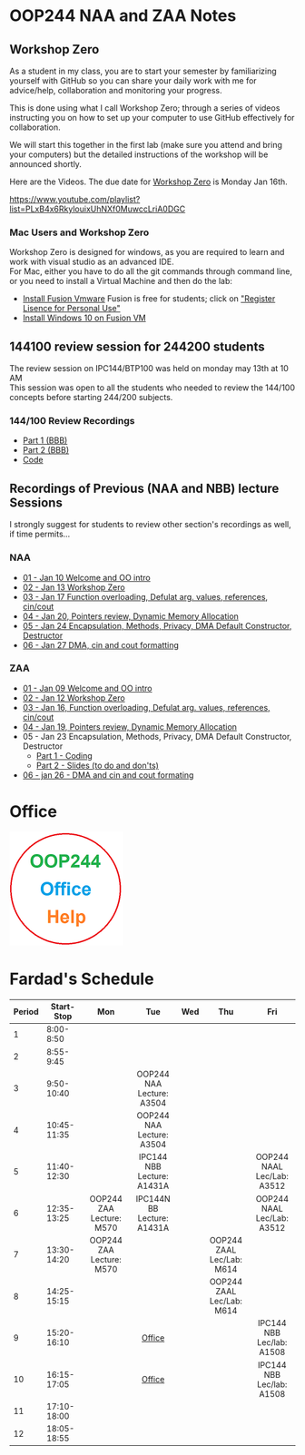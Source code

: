 # OOP244 NAA and ZAA Notes


## Workshop Zero
As a student in my class, you are to start your semester by familiarizing yourself with GitHub so you can share your daily work with me for advice/help, collaboration and monitoring your progress. 

This is done using what I call Workshop Zero; through a series of videos instructing you on how to set up your computer to use GitHub effectively for collaboration.
 
We will start this together in the first lab (make sure you attend and bring your computers) but the detailed instructions of the workshop will be announced shortly.

Here are the Videos. The due date for [Workshop Zero](https://www.youtube.com/playlist?list=PLxB4x6RkylouixUhNXf0MuwccLriA0DGC) is Monday Jan 16th.

https://www.youtube.com/playlist?list=PLxB4x6RkylouixUhNXf0MuwccLriA0DGC

### Mac Users and Workshop Zero
Workshop Zero is designed for windows, as you are required to learn and work with visual studio as an advanced IDE.<br />
For Mac, either you have to do all the git commands through command line, or you need to install a Virtual Machine and then do the lab:
- [Install Fusion Vmware](https://www.vmware.com/ca/products/fusion/fusion-evaluation.html) Fusion is free for students; click on ["Register Lisence for Personal Use"](https://customerconnect.vmware.com/web/vmware/evalcenter?p=fusion-player-personal) 
- [Install Windows 10 on Fusion VM](https://www.groovypost.com/howto/create-custom-virtual-machine-vmware-fusion/)

## 144100 review session  for 244200 students
The review session on IPC144/BTP100 was held on monday may 13th at 10 AM<br />
This session was open to all the students who needed to review the 144/100 concepts before starting 244/200 subjects.<br />

### 144/100 Review Recordings

- [Part 1 (BBB)](https://recordings.rna2.blindsidenetworks.com/senecacollege/142746f4e9d27ffabde29661522c53351062c6d5-1652708621059/capture/)
- [Part 2 (BBB)](https://recordings.rna2.blindsidenetworks.com/senecacollege/142746f4e9d27ffabde29661522c53351062c6d5-1652719820097/capture/)
- [Code](https://github.com/Seneca-244200/OOP244-NAA-and-ZAA-Notes/tree/main/144100Review)

## Recordings of Previous (NAA and NBB) lecture Sessions
I strongly suggest for students to review other section's recordings as well, if time permits...
### NAA
- [01 - Jan 10 Welcome and OO intro](https://youtu.be/VODzuPAUFDU)
- [02 - Jan 13 Workshop Zero](https://youtu.be/SfPAlLVOFh8)
- [03 - Jan 17 Function overloading, Defulat arg. values, references, cin/cout](https://youtu.be/R9M5c0FPIqM) 
- [04 - Jan 20, Pointers review, Dynamic Memory Allocation](https://youtu.be/DHpcdos-n2I)
- [05 - Jan 24 Encapsulation, Methods, Privacy, DMA Default Constructor, Destructor](https://youtu.be/bf_3zcudSXk)
- [06 - Jan 27 DMA, cin and cout formatting](https://youtu.be/pX9H-hA4gQ0)
### ZAA
- [01 - Jan 09 Welcome and OO intro](https://youtu.be/k2-i_HTruE4)
- [02 - Jan 12 Workshop Zero](https://youtu.be/tX8yihHl9dI)
- [03 - Jan 16, Function overloading, Defulat arg. values, references, cin/cout](https://youtu.be/G1UDVxcOhEg)
- [04 - Jan 19, Pointers review, Dynamic Memory Allocation](https://youtu.be/DJ0QLQtv4mI)
- 05 - Jan 23 Encapsulation, Methods, Privacy, DMA Default Constructor, Destructor
   - [Part 1 - Coding](https://youtu.be/MgFAef9XLZk)
   - [Part 2 - Slides (to do and don'ts)](https://youtu.be/8p8fi3qjh88) 
- [06 - jan 26 - DMA and cin and cout formating](https://youtu.be/xgEe2nSMSm8)
# Office
[![Fardad Office](images/244Office.png)](https://teams.microsoft.com/l/channel/19%3aVPwdlcFX6UVD-3Rm_mrQt3qjO_lBKOEbisgwKSFK0Ls1%40thread.tacv2/General?groupId=a0cd7d51-8588-4fab-9ae0-7e08821c232b&tenantId=eb34f74a-58e7-4a8b-9e59-433e4c412757)

# Fardad's Schedule
| Period | Start-Stop  | Mon | Tue | Wed | Thu | Fri |
|--------|-------------|:-----------------:|:-----------------:|:-----------------:|:-----------------:|:-----------------:|
| 1      | 8:00-8:50   |     |     |     |      |    |
| 2      | 8:55-9:45   |     |     |     |      |     |
| 3      | 9:50-10:40  |     |   OOP244 NAA <br /> Lecture: A3504   |     |     |        |
| 4      | 10:45-11:35 |     |  OOP244 NAA <br /> Lecture: A3504  |     |    |      |
| 5      | 11:40-12:30 |   |  IPC144 NBB <br /> Lecture: A1431A   |     |     |  OOP244 NAAL <br /> Lec/Lab: A3512  |
| 6      | 12:35-13:25 |  OOP244 ZAA <br /> Lecture: M570   |  IPC144N BB <br /> Lecture: A1431A    |      |      |   OOP244 NAAL <br /> Lec/Lab: A3512     |
| 7      | 13:30-14:20 |  OOP244 ZAA <br /> Lecture: M570   |     |       |  OOP244 ZAAL <br /> Lec/Lab: M614    |      |
| 8      | 14:25-15:15 |     |       |     |  OOP244 ZAAL <br /> Lec/Lab: M614  |      |
| 9      | 15:20-16:10 |     |   [Office](https://teams.microsoft.com/l/channel/19%3adWp8NHtKn8C43A1EsfN70Dkxi00NNSdWT5H_5RzVDI41%40thread.tacv2/General?groupId=c8867f6e-1fdd-4571-851b-6f5907940a53&tenantId=eb34f74a-58e7-4a8b-9e59-433e4c412757)   |     |      |    IPC144 NBB <br /> Lec/lab: A1508    |
| 10     | 16:15-17:05 |     |  [Office](https://teams.microsoft.com/l/channel/19%3adWp8NHtKn8C43A1EsfN70Dkxi00NNSdWT5H_5RzVDI41%40thread.tacv2/General?groupId=c8867f6e-1fdd-4571-851b-6f5907940a53&tenantId=eb34f74a-58e7-4a8b-9e59-433e4c412757)   |    |      |   IPC144 NBB <br /> Lec/lab: A1508   |
| 11     | 17:10-18:00 |       |     |     |      |      |
| 12     | 18:05-18:55 |       |     |   |      |      |
